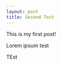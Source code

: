 ```yaml
---
layout: post
title: Second Test 
---
```


This is my first post! 












Lorem ipsum test














TEst